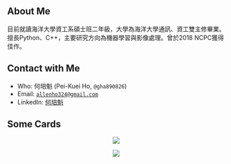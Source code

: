 <!--
**gha890826/gha890826** is a ✨ _special_ ✨ repository because its `README.md` (this file) appears on your GitHub profile.

Here are some ideas to get you started:

- 🔭 I’m currently working on ...
- 🌱 I’m currently learning ...
- 👯 I’m looking to collaborate on ...
- 🤔 I’m looking for help with ...
- 💬 Ask me about ...
- 📫 How to reach me: ...
- 😄 Pronouns: ...
- ⚡ Fun fact: ...
-->

## About Me

目前就讀海洋大學資工系碩士班二年級，大學為海洋大學通訊、資工雙主修畢業。擅長Python、C++，主要研究方向為機器學習與影像處理。曾於2018 NCPC獲得佳作。

## Contact with Me

- Who: 何培魁 (Pei-Kuei Ho, `@gha890826`)
- Email: [`allenho324@gmail.com`](mailto:allenho324@gmail.com)
- LinkedIn: [何培魁](https://www.linkedin.com/in/gha890826/)

## Some Cards

<p align="center">
	<a href="https://leetcode.com/gha890826/" target="_blank"><img src="https://leetcode.card.workers.dev/gha890826?theme=auto&font=baloo&extension=null"></a>
	<!-- by tool https://leetcode.card.workers.dev/ -->
</p>
<p align="center">
	<a href="https://roadmap.sh" target="_blank"><img src="https://api.roadmap.sh/v1-badge/tall/6601d1210973993ed05ac664?variant=dark"></a>
	<!-- by https://roadmap.sh/ -->
</p>
